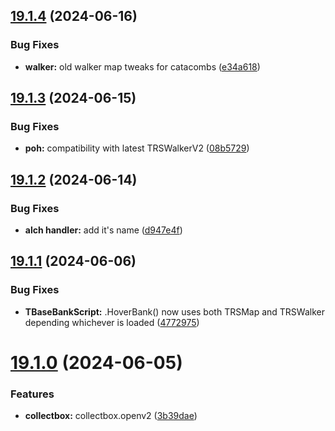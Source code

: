 ## [19.1.4](https://github.com/Torwent/WaspLib/compare/v19.1.3...v19.1.4) (2024-06-16)


### Bug Fixes

* **walker:** old walker map tweaks for catacombs ([e34a618](https://github.com/Torwent/WaspLib/commit/e34a618eb6b12fedc075b66793814d2c05ee29ad))



## [19.1.3](https://github.com/Torwent/WaspLib/compare/v19.1.2...v19.1.3) (2024-06-15)


### Bug Fixes

* **poh:** compatibility with latest TRSWalkerV2 ([08b5729](https://github.com/Torwent/WaspLib/commit/08b57298245722a2c91a83a19fc9cadefd1af875))



## [19.1.2](https://github.com/Torwent/WaspLib/compare/v19.1.1...v19.1.2) (2024-06-14)


### Bug Fixes

* **alch handler:** add it's name ([d947e4f](https://github.com/Torwent/WaspLib/commit/d947e4f13c7902f9b969c3dd8f8df46326085f6a))



## [19.1.1](https://github.com/Torwent/WaspLib/compare/v19.1.0...v19.1.1) (2024-06-06)


### Bug Fixes

* **TBaseBankScript:** .HoverBank() now uses both TRSMap and TRSWalker depending whichever is loaded ([4772975](https://github.com/Torwent/WaspLib/commit/477297533cb03776d852214571e428bac77c75db))



# [19.1.0](https://github.com/Torwent/WaspLib/compare/v19.0.6...v19.1.0) (2024-06-05)


### Features

* **collectbox:** collectbox.openv2 ([3b39dae](https://github.com/Torwent/WaspLib/commit/3b39dae855c89bfb2e9c32c2be2e5c69e4ba6fdb))



